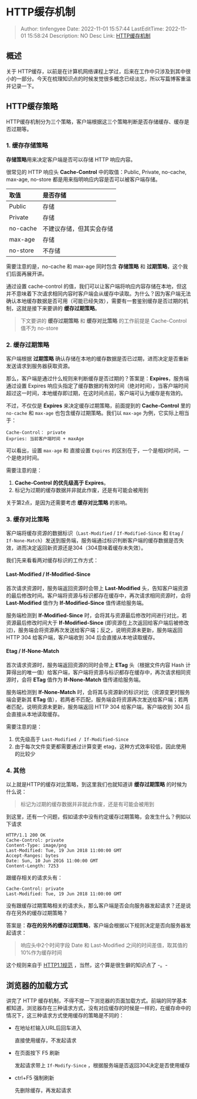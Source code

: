 # HTTP缓存机制 <!-- omit in toc -->

> Author: tinfengyee
> Date: 2022-11-01 15:57:44
> LastEditTime: 2022-11-01 15:58:24
> Description: NO Desc
> Link: [HTTP缓存机制](https://quincychen.cn/http-cache/)

## 概述

关于 HTTP缓存，以前是在计算机网络课程上学过，后来在工作中只涉及到其中很小的一部分。今天在梳理知识点的时候发觉很多概念已经淡忘，所以写篇博客重温并记录一下。

## HTTP缓存策略

HTTP缓存机制分为三个策略，客户端根据这三个策略判断是否存储缓存、缓存是否过期等。

### 1. 缓存存储策略

**存储策略**用来决定客户端是否可以存储 HTTP 响应内容。

很常见的 HTTP 响应头 **Cache-Control** 中的取值：Public, Private, no-cache, max-age, no-store 都是用来指明响应内容是否可以被客户端存储。

| 取值     | 是否存储                 |
| :------- | :----------------------- |
| Public   | 存储                     |
| Private  | 存储                     |
| no-cache | 不建议存储，但其实会存储 |
| max-age  | 存储                     |
| no-store | 不存储                   |

需要注意的是，no-cache 和 max-age 同时包含 **存储策略** 和 **过期策略**，这个我们后面再展开讲。

通过设置 cache-control 的值，我们可以让客户端将响应内容存储在本地，但这并不意味着下次请求相同内容时客户端会从缓存中读取。为什么？因为客户端无法确认本地缓存数据是否可用（可能已经失效），需要有一套鉴别缓存是否过期的机制，这就是接下来要讲的 **缓存过期策略**。

> 下文要讲的 **缓存过期策略** 和 **缓存对比策略** 的工作前提是 Cache-Control 值不为 no-store

### 2. 缓存过期策略

客户端根据 **过期策略** 确认存储在本地的缓存数据是否已过期，进而决定是否重新发送请求到服务器获取资源。

那么，客户端是通过什么规则来判断缓存是否过期的？答案是：**Expires**，服务端通过设置 Expires 响应头指定了缓存数据的有效时间（绝对时间），当客户端时间超过这一时间，本地缓存即过期，在这时间点前，客户端可认为缓存是有效的。

不过，不仅仅是 **Expires** 来决定缓存过期策略，前面提到的 **Cache-Control** 里的 `no-cache` 和 `max-age` 也包含缓存过期策略。我们以 `max-age` 为例，它实际上相当于：

```
Cache-Control： private
Expries: 当前客户端时间 + maxAge
```

可以看出，设置 `max-age` 和 直接设置 `Expires` 的区别在于，一个是相对时间，一个是绝对时间。

需要注意的是：

1. **Cache-Control 的优先级高于 Expires**。
2. 标记为过期的缓存数据并非就此作废，还是有可能会被用到

关于第2点，是因为还需要考虑 **缓存对比策略** 的影响。

### 3. 缓存对比策略

客户端将缓存资源的数据标识（`Last-Modified` / `If-Modified-Since` 和 `Etag` / `If-None-Match`）发送到服务端，服务端通过标识判断客户端的缓存数据是否失效，进而决定返回新资源还是304（304意味着缓存未失效）。

我们先来看看两对缓存标识的工作方式：

#### Last-Modified / If-Modified-Since

首次请求资源时，服务端返回资源时会带上 **Last-Modified** 头，告知客户端资源的最后修改时间。客户端将资源与标识都存在缓存中，再次请求相同资源时，会将 **Last-Modified** 值作为 **If-Modified-Since** 值传递给服务端。

服务端检测到 **If-Modified-Since** 时，会将其与资源最后修改时间进行对比，若资源最后修改时间大于 **If-Modified-Since** (即资源在上次返回给客户端后被修改过)，服务端会将资源再次发送给客户端；反之，说明资源未更新，服务端返回 HTTP 304 给客户端，客户端收到 304 后会直接从本地读取缓存。

#### Etag / If-None-Match

首次请求资源时，服务端返回资源的同时会带上 **ETag** 头（根据文件内容 Hash 计算得出的唯一值）给客户端，客户端将资源与标识都存在缓存中，再次请求相同资源时，会将 **ETag** 值作为 **If-None-Match** 值传递给服务端。

服务端检测到 **If-None-Match** 时，会将其与资源新的标识对比（资源变更时服务端会更新其 **ETag** 值），若两者不匹配，服务端会将资源再次发送给客户端；若两者匹配，说明资源未更新，服务端返回 HTTP 304 给客户端，客户端收到 304 后会直接从本地读取缓存。

需要注意的是：

1. 优先级高于 `Last-Modified / If-Modified-Since`
2. 由于每次文件变更都需要通过计算变更 etag，这种方式效率较低，因此使用的比较少

### 4. 其他

以上就是HTTP的缓存对比策略，到这里我们也就知道讲 **缓存过期策略** 的时候为什么说：

> 标记为过期的缓存数据并非就此作废，还是有可能会被用到

到这里，还有一个问题，假如请求中没有约定缓存过期策略，会发生什么？例如以下请求

```
HTTP/1.1 200 OK
Cache-Control: private
Content-Type: image/png
Last-Modified: Tue, 19 Jun 2018 11:00:00 GMT
Accept-Ranges: bytes
Date: Sun, 10 Jun 2016 11:00:00 GMT
Content-Length: 7253
```

跟缓存相关的请求头有：

```
Cache-Control: private
Last-Modified: Tue, 19 Jun 2018 11:00:00 GMT
```

没有跟缓存过期策略相关的请求头，那么客户端是否会向服务器发起请求？还是说存在另外的缓存过期策略？

答案是：**存在的另外的缓存过期策略**，客户端会根据以下规则决定是否向服务器发起请求：

> 响应头中2个时间字段 Date 和 Last-Modified 之间的时间差值，取其值的10%作为缓存时间

这个规则来自于 [HTTP1.1规范](https://www.w3.org/Protocols/rfc2616/rfc2616-sec13.html) ，当然，这个算是很生僻的知识点了 -。-

## 浏览器的加载方式

讲完了 HTTP 缓存机制，不得不提一下浏览器的页面加载方式。前端的同学基本都知道，浏览器存在三种请求方式，没有对应缓存的时候是一样的，在缓存命中的情况下，这三种请求方式使用缓存的策略是不同的：

- 在地址栏输入URL后回车进入

  直接使用缓存，不发起请求

- 在页面按下 F5 刷新

  发起请求带上 `If-Modify-Since` ，根据服务端是否返回304决定是否使用缓存

- ctrl+F5 强制刷新

  先删除缓存，再发起请求